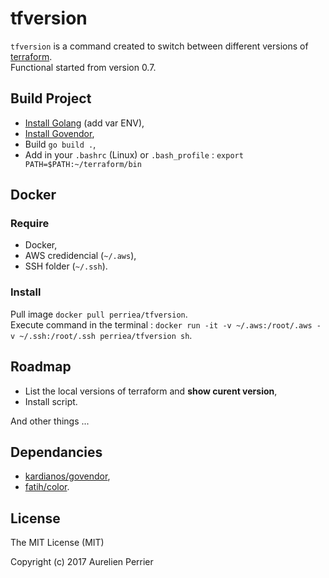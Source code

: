 # tfversion

`tfversion` is a command created to switch between different versions of [terraform](https://www.terraform.io).   
Functional started from version 0.7.

## Build Project

- [Install Golang](https://golang.org/doc/install) (add var ENV),
- [Install Govendor](https://github.com/kardianos/govendor),
- Build `go build .`,
- Add in your `.bashrc` (Linux) or `.bash_profile` : `export PATH=$PATH:~/terraform/bin`

## Docker

### Require

- Docker,
- AWS credidencial (`~/.aws`),
- SSH folder (`~/.ssh`).

### Install

Pull image `docker pull perriea/tfversion`.   
Execute command in the terminal : `docker run -it -v ~/.aws:/root/.aws -v ~/.ssh:/root/.ssh perriea/tfversion sh`.


## Roadmap
  
- List the local versions of terraform and **show curent version**,
- Install script.

And other things ...

## Dependancies

- [kardianos/govendor](https://github.com/kardianos/govendor),
- [fatih/color](https://github.com/fatih/color).

## License

The MIT License (MIT)

Copyright (c) 2017 Aurelien Perrier


